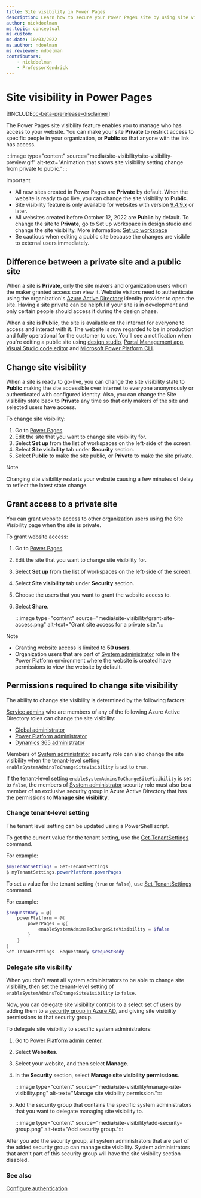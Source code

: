 ```yaml
---
title: Site visibility in Power Pages
description: Learn how to secure your Power Pages site by using site visibility and easily switch site visibility between private and public options.
author: nickdoelman
ms.topic: conceptual
ms.custom: 
ms.date: 10/03/2022
ms.author: ndoelman
ms.reviewer: ndoelman
contributors:
    - nickdoelman
    - ProfessorKendrick
---
```


# Site visibility in Power Pages

[!INCLUDE[cc-beta-prerelease-disclaimer](../includes/cc-beta-prerelease-disclaimer.md)]

The Power Pages site visibility feature enables you to manage who has access to your website. You can make your site **Private** to restrict access to specific people in your organization, or **Public** so that anyone with the link has access.

:::image type="content" source="media/site-visibility/site-visibility-preview.gif" alt-text="Animation that shows site visibility setting change from private to public.":::

> [!IMPORTANT]
> - All new sites created in Power Pages are **Private** by default. When the website is ready to go live, you can change the site visibility to **Public**.
> - Site visibility feature is only available for websites with version [9.4.9.x](/power-platform/released-versions/portals/portalupdate949x) or later.
> - All websites created before October 12, 2022 are **Public** by default. To change the site to **Private**, go to Set up workspace in design studio and change the site visibility. More information: [Set up workspace](../configure/setup-workspace.md)
> - Be cautious when editing a public site because the changes are visible to external users immediately.

## Difference between a private site and a public site

When a site is **Private**, only the site makers and organization users whom the maker granted access can view it. Website visitors need to authenticate using the organization's [Azure Active Directory](/azure/active-directory/fundamentals/active-directory-whatis) identity provider to open the site. Having a site private can be helpful if your site is in development and only certain people should access it during the design phase.

When a site is **Public**, the site is available on the internet for everyone to access and interact with it. The website is now regarded to be in production and fully operational for the customer to use. You'll see a notification when you're editing a public site using [design studio](../getting-started/use-design-studio.md), [Portal Management app](../configure/portal-management-app.md), [Visual Studio code editor](../configure/cli-tutorial.md) and [Microsoft Power Platform CLI](../configure/cli-tutorial.md).

## Change site visibility

When a site is ready to go-live, you can change the site visibility state to **Public** making the site accessible over internet to everyone anonymously or authenticated with configured identity. Also, you can change the Site visibility state back to **Private** any time so that only makers of the site and selected users have access.

To change site visibility:

1. Go to [Power Pages](https://make.powerpages.microsoft.com/)
1. Edit the site that you want to change site visibility for.
1. Select **Set up** from the list of workspaces on the left-side of the screen.
1. Select **Site visibility** tab under **Security** section.
1. Select **Public** to make the site public, or **Private** to make the site private.

> [!NOTE]
> Changing site visibility restarts your website causing a few minutes of delay to reflect the latest state change.

## Grant access to a private site

You can grant website access to other organization users using the Site Visibility page when the site is private.

To grant website access:

1. Go to [Power Pages](https://make.powerpages.microsoft.com/)
1. Edit the site that you want to change site visibility for.
1. Select **Set up** from the list of workspaces on the left-side of the screen.
1. Select **Site visibility** tab under **Security** section.
1. Choose the users that you want to grant the website access to.
1. Select **Share**.

    :::image type="content" source="media/site-visibility/grant-site-access.png" alt-text="Grant site access for a private site.":::

> [!NOTE]
> - Granting website access is limited to **50 users**.
> - Organization users that are part of [System administrator](/power-platform/admin/security-roles-privileges) role in the Power Platform environment where the website is created have permissions to view the website by default.

## Permissions required to change site visibility

The ability to change site visibility is determined by the following factors:

[Service admins](/power-platform/admin/use-service-admin-role-manage-tenant) who are members of any of the following Azure Active Directory roles can change the site visibility:

- [Global administrator](/power-apps/maker/portals/admin/portal-admin-roles#global-administrator)
- [Power Platform administrator](/power-platform/admin/use-service-admin-role-manage-tenant#power-platform-administrator)
- [Dynamics 365 administrator](/power-platform/admin/use-service-admin-role-manage-tenant#dynamics-365-administrator)

Members of [System administrator](/power-platform/admin/database-security#environments-with-a-dataverse-database) security role can also change the site visibility when the tenant-level setting `enableSystemAdminsToChangeSiteVisibility` is set to `true`.

If the tenant-level setting `enableSystemAdminsToChangeSiteVisibility` is set to `false`, the members of [System administrator](/power-platform/admin/database-security#environments-with-a-dataverse-database) security role must also be a member of an exclusive security group in Azure Active Directory that has the permissions to **Manage site visibility**.

### Change tenant-level setting

The tenant level setting can be updated using a PowerShell script.

To get the current value for the tenant setting, use the [Get-TenantSettings](/powershell/module/microsoft.powerapps.administration.powershell/get-tenantsettings) command.

For example:

```powershell
$myTenantSettings = Get-TenantSettings
$ myTenantSettings.powerPlatform.powerPages
```

To set a value for the tenant setting (`true` or `false`), use [Set-TenantSettings](/powershell/module/microsoft.powerapps.administration.powershell/set-tenantsettings) command.

For example:

```powershell
$requestBody = @{
    powerPlatform = @{
        powerPages = @{
            enableSystemAdminsToChangeSiteVisibility = $false
        }
    }
}
Set-TenantSettings -RequestBody $requestBody
```

### Delegate site visibility

When you don't want all system administrators to be able to change site visibility, then set the tenant-level setting of `enableSystemAdminsToChangeSiteVisibility` to `false`.

Now, you can delegate site visibility controls to a select set of users by adding them to a [security group in Azure AD](/azure/active-directory/fundamentals/how-to-manage-groups), and giving site visibility permissions to that security group.

To delegate site visibility to specific system administrators:

1. Go to [Power Platform admin center](https://admin.powerplatform.com).
1. Select **Websites**.
1. Select your website, and then select **Manage**.
1. In the **Security** section, select **Manage site visibility permissions**.

    :::image type="content" source="media/site-visibility/manage-site-visibility.png" alt-text="Manage site visibility permission.":::

1. Add the security group that contains the specific system administrators that you want to delegate managing site visibility to.

    :::image type="content" source="media/site-visibility/add-security-group.png" alt-text="Add security group.":::

After you add the security group, all system administrators that are part of the added security group can manage site visibility. System administrators that aren't part of this security group will have the site visibility section disabled.

### See also

[Configure authentication](configure-portal-authentication.md)
